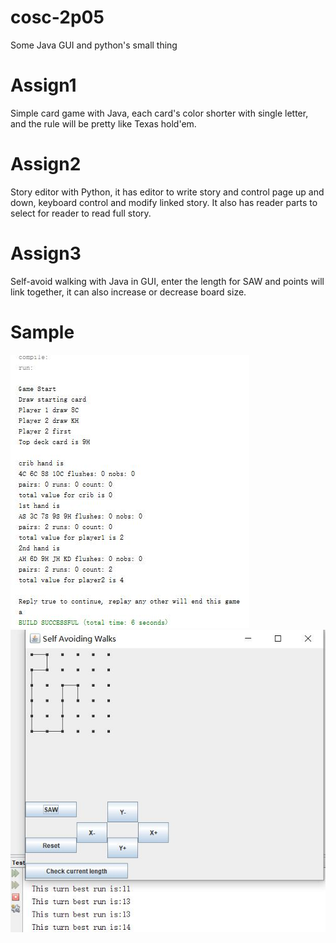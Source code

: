 # cosc-2p05
Some Java GUI and python's small thing
# Assign1
Simple card game with Java, each card's color shorter with single letter, and the rule will be pretty like Texas hold'em.
# Assign2
Story editor with Python, it has editor to write story and control page up and down, keyboard control and modify linked story. It also has reader parts to select for reader to read full story.
# Assign3
Self-avoid walking with Java in GUI, enter the length for SAW and points will link together, it can also increase or decrease board size.

# Sample

<div><img src="https://github.com/Kasim-An/cosc-2p05/blob/master/sampleoutput.jpg"></div>

<div><img src="https://github.com/Kasim-An/cosc-2p05/blob/master/assign3output.jpg"></div>
